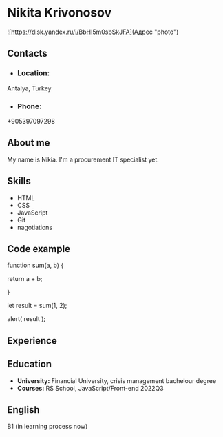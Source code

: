 # Nikita Krivonosov

![https://disk.yandex.ru/i/BbHI5m0sbSkJFA](Адрес "photo")

## Contacts

* ### Location:
Antalya, Turkey
* ### Phone:
+905397097298

## About me
My name is Nikia. I'm a procurement IT specialist yet. 

## Skills
* HTML
* CSS
* JavaScript
* Git
* nagotiations

## Code example 
function sum(a, b) {

  return a + b;
  
}

let result = sum(1, 2);

alert( result );

## Experience

## Education
* **University:** Financial University, crisis management bachelour degree
* **Courses:**
RS School, JavaScript/Front-end 2022Q3

## English
B1 (in learning process now)

